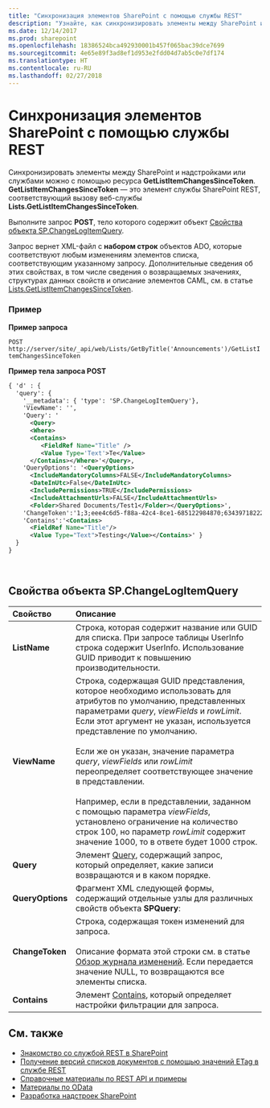 ```yaml
---
title: "Синхронизация элементов SharePoint с помощью службы REST"
description: "Узнайте, как синхронизировать элементы между SharePoint и надстройками или службами с помощью ресурса GetListItemChangesSinceToken, входящего в состав службы REST в SharePoint."
ms.date: 12/14/2017
ms.prod: sharepoint
ms.openlocfilehash: 18386524bca492930001b457f065bac39dce7699
ms.sourcegitcommit: 4e65e89f3ad8ef1d953e2fdd04d7ab5c0e7df174
ms.translationtype: HT
ms.contentlocale: ru-RU
ms.lasthandoff: 02/27/2018
---
```

# <a name="synchronize-sharepoint-items-using-the-rest-service"></a>Синхронизация элементов SharePoint с помощью службы REST

Синхронизировать элементы между SharePoint и надстройками или службами можно с помощью ресурса **GetListItemChangesSinceToken**. **GetListItemChangesSinceToken** — это элемент службы SharePoint REST, соответствующий вызову веб-службы **Lists.GetListItemChangesSinceToken**.

Выполните запрос **POST**, тело которого содержит объект [Свойства объекта SP.ChangeLogItemQuery](#bk_props).

Запрос вернет XML-файл с **набором строк** объектов ADO, которые соответствуют любым изменениям элементов списка, соответствующим указанному запросу. Дополнительные сведения об этих свойствах, в том числе сведения о возвращаемых значениях, структурах данных свойств и описание элементов CAML, см. в статье [Lists.GetListItemChangesSinceToken](https://msdn.microsoft.com/ru-RU/library/office/jj247029.aspx).

### <a name="example"></a>Пример

**Пример запроса**

`POST http://server/site/_api/web/Lists/GetByTitle('Announcements')/GetListItemChangesSinceToken`

**Пример тела запроса POST**

```XML
{ 'd' : { 
  'query': { 
    '__metadata': { 'type': 'SP.ChangeLogItemQuery'}, 
    'ViewName': '', 
    'Query': '
      <Query>
      <Where>
      <Contains>
         <FieldRef Name="Title" />
         <Value Type='Text'>Te</Value>
      </Contains></Where>'</Query>,
    'QueryOptions': '<QueryOptions>
      <IncludeMandatoryColumns>FALSE</IncludeMandatoryColumns>
      <DateInUtc>False</DateInUtc>
      <IncludePermissions>TRUE</IncludePermissions>
      <IncludeAttachmentUrls>FALSE</IncludeAttachmentUrls>
      <Folder>Shared Documents/Test1</Folder></QueryOptions>', 
    'ChangeToken':'1;3;eee4c6d5-f88a-42c4-8ce1-685122984870;634397182229400000;3710', 
    'Contains':'<Contains>
      <FieldRef Name="Title"/>
      <Value Type="Text">Testing</Value></Contains>' } 
  } 
}

```

<br/>

<a name="bk_props"> </a>

## <a name="spchangelogitemquery-object-properties"></a>Свойства объекта SP.ChangeLogItemQuery

|**Свойство**|**Описание**|
|:-----|:-----|
|**ListName**|Строка, которая содержит название или GUID для списка. При запросе таблицы UserInfo строка содержит UserInfo. Использование GUID приводит к повышению производительности.|
|**ViewName**|Строка, содержащая GUID представления, которое необходимо использовать для атрибутов по умолчанию, представленных параметрами _query_, _viewFields_ и _rowLimit_. Если этот аргумент не указан, используется представление по умолчанию.<br/><br/>Если же он указан, значение параметра _query_, _viewFields_ или _rowLimit_ переопределяет соответствующее значение в представлении.<br/><br/>Например, если в представлении, заданном с помощью параметра _viewFields_, установлено ограничение на количество строк 100, но параметр _rowLimit_ содержит значение 1000, то в ответе будет 1000 строк.|
|**Query**|Элемент [Query](http://msdn.microsoft.com/ru-RU/library/ms471093.aspx), содержащий запрос, который определяет, какие записи возвращаются и в каком порядке.|
|**QueryOptions**|Фрагмент XML следующей формы, содержащий отдельные узлы для различных свойств объекта **SPQuery**:|
|**ChangeToken**|Строка, содержащая токен изменений для запроса.<br/><br/>Описание формата этой строки см. в статье [Обзор журнала изменений](http://msdn.microsoft.com/ru-RU/library/bb417456.aspx). Если передается значение NULL, то возвращаются все элементы списка.|
|**Contains**|Элемент [Contains](http://msdn.microsoft.com/ru-RU/library/ms196501.aspx), который определяет настройки фильтрации для запроса.|

## <a name="see-also"></a>См. также
<a name="bk_addresources"> </a>

- [Знакомство со службой REST в SharePoint](get-to-know-the-sharepoint-rest-service.md)
- [Получение версий списков документов с помощью значений ETag в службе REST](working-with-lists-and-list-items-with-rest.md#using-etag-values-to-determine-document-and-list-item-versioning)
- [Справочные материалы по REST API и примеры](https://msdn.microsoft.com/library)
- [Материалы по OData](get-to-know-the-sharepoint-rest-service.md#odata-resources)
- [Разработка надстроек SharePoint](develop-sharepoint-add-ins.md)

    
 

 

 


